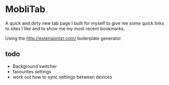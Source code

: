 # MobliTab

A quick and dirty new tab page I built for myself to give me some quick links to sites I like and to show me my most recent bookmarks.

Using the http://extensionizr.com/ boilerplate generator.

## todo

 - Background switcher
 - favourites settings
 - work out how to sync settings between devices
